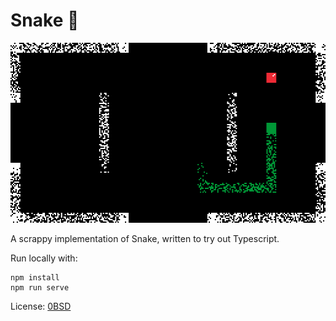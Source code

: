 # Snake 🐍

<p align="center">
    <img src="screenshot.png" width="512" height="288" alt="Screenshot of the game">
</p>

A scrappy implementation of Snake, written to try out Typescript.

Run locally with:
```
npm install
npm run serve
```

License: [0BSD](LICENSE)
